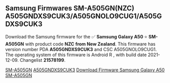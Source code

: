 <h2>Samsung Firmwares SM-A505GN(NZC) A505GNDXS9CUK3/A505GNOLO9CUG1/A505GDXS9CUK3</h2>
Download the Samsung firmware for the ✅ <strong>Samsung Galaxy A50 </strong> ⭐ <strong>SM-A505GN</strong> with product code <strong>NZC</strong> <strong> from New Zealand</strong>. This firmware has version number PDA <strong>A505GNDXS9CUK3</strong> and CSC A505GNOLO9CUG1. The operating system of this firmware is Android R , with build date 2021-12-09. Changelist <strong>21578199</strong>.


[SM-A505GN](https://samfirm.shop/samsung/model/SM-A505GN)
[A505GNDXS9CUK3](https://samfirm.shop/samsung/pda/A505GNDXS9CUK3)
[Download Firmware Samsung Galaxy A50 SM-A505GN](https://samfirm.shop/samsung/firmware/481624)
